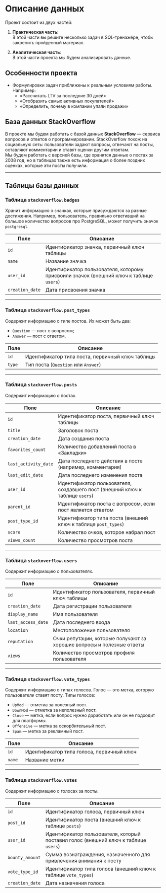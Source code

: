 # Описание данных

Проект состоит из двух частей:

1. **Практическая часть**:  
   В этой части вы решите несколько задач в SQL-тренажёре, чтобы закрепить пройденный материал.

2. **Аналитическая часть**:  
   В этой части проекта мы будем анализировать данные.
   
## Особенности проекта
- Формулировки задач приближены к реальным условиям работы. Например:  
  - «Рассчитать LTV за последние 30 дней»  
  - «Отобразить самых активных покупателей»  
  - «Определить, почему в компании упали продажи»  

## База данных StackOverflow
В проекте мы будем работать с базой данных **StackOverflow** — сервиса вопросов и ответов о программировании. StackOverflow похож на социальную сеть: пользователи задают вопросы, отвечают на посты, оставляют комментарии и ставят оценки другим ответам.  
Мы будем работать с версией базы, где хранятся данные о постах за 2008 год, но в таблицах также есть информация о более поздних оценках, которые эти посты получили.

---

## Таблицы базы данных

### Таблица `stackoverflow.badges`
Хранит информацию о значках, которые присуждаются за разные достижения. Например, пользователь, правильно ответивший на большое количество вопросов про PostgreSQL, может получить значок `postgresql`.

| Поле             | Описание                                                                 |
|------------------|-------------------------------------------------------------------------|
| `id`             | Идентификатор значка, первичный ключ таблицы                            |
| `name`           | Название значка                                                        |
| `user_id`        | Идентификатор пользователя, которому присвоили значок (внешний ключ к таблице `users`) |
| `creation_date`  | Дата присвоения значка                                                 |

---

### Таблица `stackoverflow.post_types`
Содержит информацию о типе постов. Их может быть два:
- `Question` — пост с вопросом;
- `Answer` — пост с ответом.

| Поле             | Описание                                                                 |
|------------------|-------------------------------------------------------------------------|
| `id`             | Идентификатор типа поста, первичный ключ таблицы                        |
| `type`           | Тип поста (`Question` или `Answer`)                                     |

---

### Таблица `stackoverflow.posts`
Содержит информацию о постах.

| Поле                  | Описание                                                                 |
|-----------------------|-------------------------------------------------------------------------|
| `id`                  | Идентификатор поста, первичный ключ таблицы                             |
| `title`               | Заголовок поста                                                        |
| `creation_date`       | Дата создания поста                                                    |
| `favorites_count`     | Количество добавлений поста в «Закладки»                               |
| `last_activity_date`  | Дата последнего действия в посте (например, комментария)               |
| `last_edit_date`      | Дата последнего изменения поста                                        |
| `user_id`             | Идентификатор пользователя, создавшего пост (внешний ключ к таблице `users`) |
| `parent_id`           | Идентификатор поста с вопросом, если пост является ответом             |
| `post_type_id`        | Идентификатор типа поста (внешний ключ к таблице `post_types`)         |
| `score`               | Количество очков, которое набрал пост                                  |
| `views_count`         | Количество просмотров поста                                            |

---

### Таблица `stackoverflow.users`
Содержит информацию о пользователях.

| Поле                  | Описание                                                                 |
|-----------------------|-------------------------------------------------------------------------|
| `id`                  | Идентификатор пользователя, первичный ключ таблицы                      |
| `creation_date`       | Дата регистрации пользователя                                           |
| `display_name`        | Имя пользователя                                                       |
| `last_access_date`    | Дата последнего входа                                                  |
| `location`            | Местоположение пользователя                                            |
| `reputation`          | Очки репутации, которые получают за хорошие вопросы и полезные ответы  |
| `views`               | Количество просмотров профиля пользователя                              |

---

### Таблица `stackoverflow.vote_types`
Содержит информацию о типах голосов. Голос — это метка, которую пользователи ставят посту. Типы голосов:
- `UpMod` — отметка за полезный пост.
- `DownMod` — отметка за неполезный пост.
- `Close` — метка, если вопрос нужно доработать или он не подходит для платформы.
- `Offensive` — метка за оскорбительный пост.
- `Spam` — метка за рекламный пост.

| Поле             | Описание                                                                 |
|------------------|-------------------------------------------------------------------------|
| `id`             | Идентификатор типа голоса, первичный ключ                               |
| `name`           | Название метки                                                         |

---

### Таблица `stackoverflow.votes`
Содержит информацию о голосах за посты.

| Поле                  | Описание                                                                 |
|-----------------------|-------------------------------------------------------------------------|
| `id`                  | Идентификатор голоса, первичный ключ                                    |
| `post_id`             | Идентификатор поста (внешний ключ к таблице `posts`)                    |
| `user_id`             | Идентификатор пользователя, который поставил голос (внешний ключ к таблице `users`) |
| `bounty_amount`       | Сумма вознаграждения, назначенного для привлечения внимания к посту     |
| `vote_type_id`        | Идентификатор типа голоса (внешний ключ к таблице `vote_types`)         |
| `creation_date`       | Дата назначения голоса                                                 |
